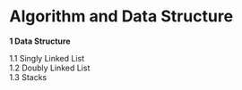 # Algorithm and Data Structure

**1 Data Structure**

1.1 Singly Linked List\
1.2 Doubly Linked List\
1.3 Stacks
